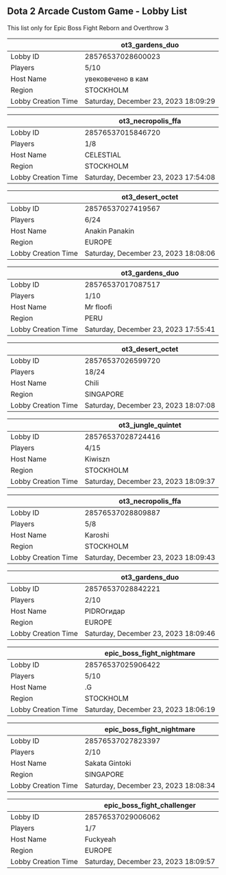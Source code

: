 ## Dota 2 Arcade Custom Game - Lobby List

This list only for Epic Boss Fight Reborn and Overthrow 3

|  | ot3_gardens_duo |
| ------ | ------ |
| Lobby ID | 28576537028600023 |
| Players | 5/10 |
| Host Name | увековечено в кам |
| Region | STOCKHOLM |
| Lobby Creation Time | Saturday, December 23, 2023 18:09:29 |


|  | ot3_necropolis_ffa |
| ------ | ------ |
| Lobby ID | 28576537015846720 |
| Players | 1/8 |
| Host Name | CELESTIAL |
| Region | STOCKHOLM |
| Lobby Creation Time | Saturday, December 23, 2023 17:54:08 |


|  | ot3_desert_octet |
| ------ | ------ |
| Lobby ID | 28576537027419567 |
| Players | 6/24 |
| Host Name | Anakin Panakin |
| Region | EUROPE |
| Lobby Creation Time | Saturday, December 23, 2023 18:08:06 |


|  | ot3_gardens_duo |
| ------ | ------ |
| Lobby ID | 28576537017087517 |
| Players | 1/10 |
| Host Name | Mr floofi |
| Region | PERU |
| Lobby Creation Time | Saturday, December 23, 2023 17:55:41 |


|  | ot3_desert_octet |
| ------ | ------ |
| Lobby ID | 28576537026599720 |
| Players | 18/24 |
| Host Name | Chili |
| Region | SINGAPORE |
| Lobby Creation Time | Saturday, December 23, 2023 18:07:08 |


|  | ot3_jungle_quintet |
| ------ | ------ |
| Lobby ID | 28576537028724416 |
| Players | 4/15 |
| Host Name | Kiwiszn |
| Region | STOCKHOLM |
| Lobby Creation Time | Saturday, December 23, 2023 18:09:37 |


|  | ot3_necropolis_ffa |
| ------ | ------ |
| Lobby ID | 28576537028809887 |
| Players | 5/8 |
| Host Name | Karoshi |
| Region | STOCKHOLM |
| Lobby Creation Time | Saturday, December 23, 2023 18:09:43 |


|  | ot3_gardens_duo |
| ------ | ------ |
| Lobby ID | 28576537028842221 |
| Players | 2/10 |
| Host Name | PIDROгидар |
| Region | EUROPE |
| Lobby Creation Time | Saturday, December 23, 2023 18:09:46 |


|  | epic_boss_fight_nightmare |
| ------ | ------ |
| Lobby ID | 28576537025906422 |
| Players | 5/10 |
| Host Name | .G |
| Region | STOCKHOLM |
| Lobby Creation Time | Saturday, December 23, 2023 18:06:19 |


|  | epic_boss_fight_nightmare |
| ------ | ------ |
| Lobby ID | 28576537027823397 |
| Players | 2/10 |
| Host Name | Sakata Gintoki |
| Region | SINGAPORE |
| Lobby Creation Time | Saturday, December 23, 2023 18:08:34 |


|  | epic_boss_fight_challenger |
| ------ | ------ |
| Lobby ID | 28576537029006062 |
| Players | 1/7 |
| Host Name | Fuckyeah |
| Region | EUROPE |
| Lobby Creation Time | Saturday, December 23, 2023 18:09:57 |


